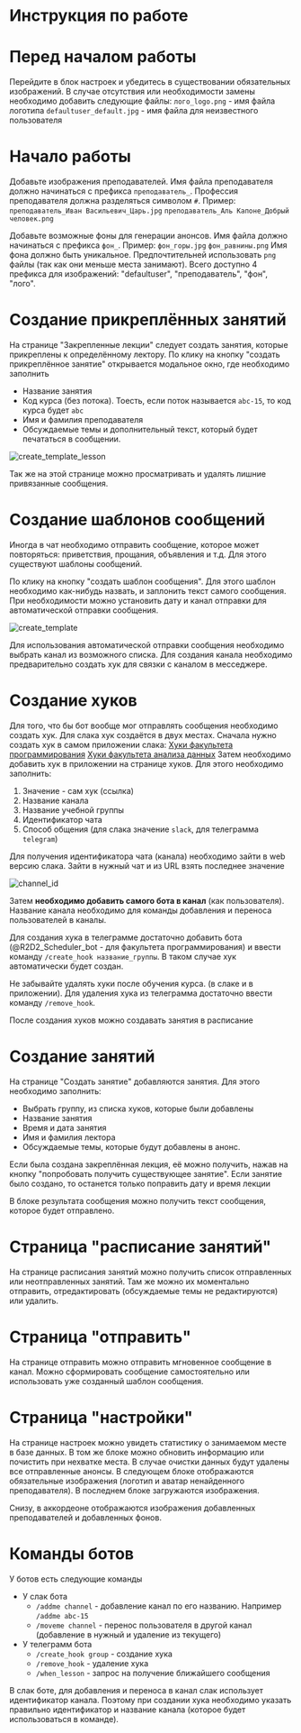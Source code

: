 # Инструкция по работе

# Перед началом работы
Перейдите в блок настроек и убедитесь в существовании обязательных изображений.
В случае отсутствия или необходимости замены необходимо добавить следующие файлы:
`лого_logo.png` - имя файла логотипа
`defaultuser_default.jpg` - имя файла для неизвестного пользователя

# Начало работы
Добавьте изображения преподавателей. Имя файла преподавателя должно начинаться с префикса `преподаватель_`. Профессия преподавателя должна разделяться символом `#`.
Пример:
`преподаватель_Иван Васильевич_Царь.jpg`
`преподаватель_Аль Капоне_Добрый человек.png`

Добавьте возможные фоны для генерации анонсов. Имя файла должно начинаться с префикса `фон_`.
Пример:
`фон_горы.jpg`
`фон_равнины.png`
Имя фона должно быть уникальное.
Предпочтительней использовать `png` файлы (так как они меньше места занимают).
Всего доступно 4 префикса для изображений: "defaultuser", "преподаватель", "фон", "лого".

# Создание прикреплённых занятий
На странице "Закрепленные лекции" следует создать занятия, которые прикреплены к определённому лектору.
По клику на кнопку "создать прикреплённое занятие" открывается модальное окно, где необходимо заполнить
* Название занятия
* Код курса (без потока). Тоесть, если поток называется `abc-15`, то код курса будет `abc`
* Имя и фамилия преподавателя
* Обсуждаемые темы и дополнительный текст, который будет печататься в сообщении.

![create_template_lesson](./images/create_template_lesson.png)

Так же на этой странице можно просматривать и удалять лишние привязанные сообщения.

# Создание шаблонов сообщений
Иногда в чат необходимо отправить сообщение, которое может повторяться: приветствия, прощания, объявления и т.д. Для этого существуют шаблоны сообщений.

По клику на кнопку "создать шаблон сообщения". Для этого шаблон необходимо как-нибудь назвать, и заплонить текст самого сообщения. При необходимости можно установить дату и канал отправки для автоматической отправки сообщения. 

![create_template](./images/create_template.png)

Для использования автоматической отправки сообщения необходимо выбрать канал из возможного списка. Для создания канала необходимо предварительно создать хук для связки с каналом в месседжере.

# Создание хуков
Для того, что бы бот вообще мог отправлять сообщения необходимо создать хук. Для слака хук создаётся в двух местах.
Сначала нужно создать хук в самом приложении слака:
[Хуки факультета программирования](https://api.slack.com/apps/ATB335SQP/incoming-webhooks?)
[Хуки факультета анализа данных](https://api.slack.com/apps/A011XU5KXRV/incoming-webhooks?)
Затем необходимо добавить хук в приложении на странице хуков. Для этого необходимо заполнить:
1. Значение - сам хук (ссылка)
2. Название канала
3. Название учебной группы
4. Идентификатор чата
5. Способ общения (для слака значение `slack`, для телеграмма `telegram`)

Для получения идентификатора чата (канала) необходимо зайти в web версию слака. Зайти в нужный чат и из URL взять последнее значение

![channel_id](./images/channel_id.png)

Затем **необходимо добавить самого бота в канал** (как пользователя).
Название канала необходимо для команды добавления и переноса пользователей в каналы.

Для создания хука в телеграмме достаточно добавить бота (@R2D2_Scheduler_bot - для факультета программирования) и ввести команду `/create_hook название_группы`. В таком случае хук автоматически будет создан.

Не забывайте удалять хуки после обучения курса. (в слаке и в приложении). Для удаления хука из телеграмма достаточно ввести команду `/remove_hook`.

После создания хуков можно создавать занятия в расписание

# Создание занятий
На странице "Создать занятие" добавляются занятия. Для этого необходимо заполнить:
* Выбрать группу, из списка хуков, которые были добавлены
* Название занятия
* Время и дата занятия
* Имя и фамилия лектора
* Обсуждаемые темы, которые будут добавлены в анонс. 

Если была создана закреплённая лекция, её можно получить, нажав на кнопку "попробовать получить существующее занятие". Если занятие было создано, то останется только поправить дату и время лекции

В блоке результата сообщения можно получить текст сообщения, которое будет отправлено.

# Страница "расписание занятий"
На странице расписания занятий можно получить список отправленных или неотправленных занятий. Там же можно их моментально отправить, отредактировать (обсуждаемые темы не редактируются) или удалить.

# Страница "отправить"
На странице отправить можно отправить мгновенное сообщение в канал. Можно сформировать сообщение самостоятельно или использовать уже созданный шаблон сообщения.

# Страница "настройки"
На странице настроек можно увидеть статистику о занимаемом месте в базе данных. В том же блоке можно обновить информацию или почистить при нехватке места. В случае очистки данных будут удалены все отправленные анонсы.
В следующем блоке отображаются обязательные изображения (логотип и аватар ненайденного преподавателя).
В последнем блоке загружаются изображения.

Снизу, в аккордеоне отображаются изображения добавленных преподавателей и добавленных фонов.

# Команды ботов
У ботов есть следующие команды
* У слак бота
    * `/addme channel` - добавление канал по его названию. Например `/addme abc-15`
    * `/moveme channel` - перенос пользователя в другой канал (добавление в нужный и удаление из текущего)
* У телеграмм бота
    * `/create_hook group` - создание хука 
    * `/remove_hook` - удаление хука
    * `/when_lesson` - запрос на получение ближайшего сообщения

В слак боте, для добавления и переноса в канал слак использует идентификатор канала. Поэтому при создании хука необходимо указать правильно идентификатор и название канала (которое будет использоваться в команде).